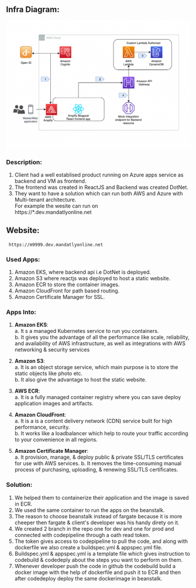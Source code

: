## Infra Diagram:
![Screenshot](arch.png)

### Description:
1. Client had a well establised product running on Azure apps service as backend and VM as frontend. <br/>
2. The frontend was created in ReactJS and Backend was created DotNet. <br/>
3. They want to have a solution which can run both AWS and Azure with Multi-tenant architecture. <br/>
    For example the wesite can run on <br/>
        https://*.dev.mandatlyonline.net

## Website:
     https://m9999.dev.mandatlyonline.net

### Used Apps:
1. Amazon EKS, where backend api i.e DotNet is deployed. <br/>
2. Amazon S3 where reactjs was deployed to host a static website. <br/>
3. Amazon ECR to store the container images. <br/>
4. Amazon CloudFront for path based routing. <br/>
5. Amazon Certificate Manager for SSL. <br/>

### Apps Into:
1. **Amazon EKS**: <br/>
                    a. It s a managed Kubernetes service to run you containers.  <br/>
                    b. It gives you the advantage of all the performance like scale, reliability, and availability of AWS infrastructure, as well as integrations with AWS networking & security services <br/>

2. **Amazon S3**: <br/>
                     a. It is an object storage service, which main purpose is to store the static objects like photo etc. <br/>
                     b. It also give the advantage to host the static website. <br/>

3. **AWS ECR**: <br/>
            a. It is a fully managed container registry where you can save deploy application images and artifacts. <br/>

4. **Amazon CloudFront**: <br/>
                    a. It is a is a content delivery network (CDN) service built for high performance, security. <br/>
                    b. It works like a loadbalancer which help to route your traffic according to your convenience in all regions. <br/>

5. **Amazon Certificate Manager**: <br/>
                    a. It provision, manage, & deploy public & private SSL/TLS certificates for use with AWS services.
                    b. It removes the time-consuming manual process of purchasing, uploading, & renewing SSL/TLS certificates.

### Solution:
1. We helped them to containerize their application and the image is saved in ECR.
2. We used the same container to run the apps on the beanstalk.
3. The reason to choose beanstalk instead of fargate because it is more cheeper then fargate & client's developer was his handy direty on it.
4. We created 2 branch in the repo one for dev and one for prod and connected with codepipeline through a oath read token.
5. The token gives access to codepipeline to pull the code, and along with dockerfile we also create a buildspec.yml & appspec.yml file.
6. Buildspec.yml & appspec.yml is a template file which gives instruction to codebuild & codedeply about the steps you want to perform on them.
7. Whenever developer push the code in github the codebuild build a docker image with the help of dockerfile and push it to ECR and then after codedeploy deploy the same dockerimage in beanstalk.
